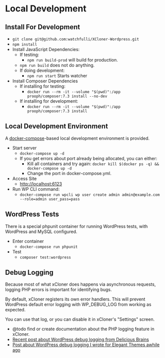 # Local Development

## Install For Development

- `git clone git@github.com:watchfulli/XCloner-Wordpress.git`
- `npm install`
- Install JavaScript Dependencies:
    - If testing:
        - `npm run build-prod` will build for production.
    -    `npm run build` does not do anything.
    - If doing development:
        - `npm run start` Starts watcher
- Install Composer Dependencies
    - If installing for testing:
        - `docker run --rm -it --volume "$(pwd)":/app prooph/composer:7.3 install --no-dev`
    - If installing for development:
        - `docker run --rm -it --volume "$(pwd)":/app prooph/composer:7.3 install`

## Local Development Environment
A [docker-compose](https://docs.docker.com/samples/wordpress/)-based local development environment is provided.

- Start server
    - `docker-compose up -d`
    - If you get errors about port already being allocated, you can either:
        - Kill all containers and try again: `docker kill $(docker ps -q) && docker-compose up -d`
        - Change the port in docker-compose.yml.
- Access Site
    - [http://localhost:6123](http://localhost:6123)
- Run WP CLI command:
    - `docker-compose run wpcli wp user create admin admin@example.com --role=admin user_pass=pass`

## WordPress Tests

There is a special phpunit container for running WordPress tests, with WordPress and MySQL configured.

- Enter container
    - `docker-compose run phpunit`
- Test
    - `composer test:wordpress`

## Debug Logging

Because most of what xCloner does happens via asynchronous requests, logging PHP errors is important for identifying bugs.

By default, xCloner registers its own error handlers. This will prevent WordPress default error logging with WP_DEBUG_LOG from working as expected.

You can use that log, or you can disable it in xCloner's "Settings" screen.

- @todo find or create documentation about the PHP logging feature in xCloner.
- [Recent post about WordPress debug logging from Delicious Brains](https://deliciousbrains.com/why-use-wp-debug-log-wordpress-development/)
- [Post about WordPress debug logging I wrote for Elegant Themes awhile ago](https://www.elegantthemes.com/blog/tips-tricks/using-the-wordpress-debug-log)
